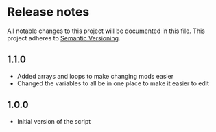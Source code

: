 # Release notes
All notable changes to this project will be documented in this file.
This project adheres to [Semantic Versioning](http://semver.org/).

## 1.1.0
- Added arrays and loops to make changing mods easier
- Changed the variables to all be in one place to make it easier to edit

## 1.0.0
- Initial version of the script
